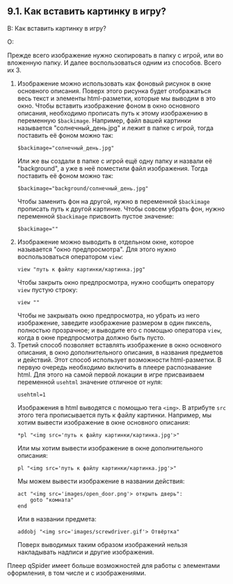 ## 9.1. Как вставить картинку в игру?
<!-- [:faq_09_01] -->
В: Как вставить картинку в игру?

О:

Прежде всего изображение нужно скопировать в папку с игрой, или во вложенную папку. И далее воспользоваться одним из способов. Всего их 3.

1.	Изображение можно использовать как фоновый рисунок в окне основного описания. Поверх этого рисунка будет отображаться весь текст и элементы html-разметки, которые мы выводим в это окно. Чтобы вставить изображение фоном в окно основного описания, необходимо прописать путь к этому изображению в переменную `$backimage`.
	Например, файл вашей картинки называется "солнечный_день.jpg" и лежит в папке с игрой, тогда поставить её фоном можно так:
	```qsp
	$backimage="солнечный_день.jpg"
	```
	Или же вы создали в папке с игрой ещё одну папку и назвали её "background", а уже в неё поместили файл изображения. Тогда поставить её фоном можно так:
	```qsp
	$backimage="background/солнечный_день.jpg"
	```
	Чтобы заменить фон на другой, нужно в переменной `$backimage` прописать путь к другой картинке.
	Чтобы совсем убрать фон, нужно переменной `$backimage` присвоить пустое значение:
	```qsp
	$backimage=""
	```
2.	Изображение можно выводить в отдельном окне, которое называется "окно предпросмотра". Для этого нужно воспользоваться оператором `view`:
	```qsp
	view "путь к файлу картинки/картинка.jpg"
	```
	Чтобы закрыть окно предпросмотра, нужно сообщить оператору `view` пустую строку:
	```qsp
	view ""
	```
	Чтобы не закрывать окно предпросмотра, но убрать из него изображение, заведите изображение размером в один пиксель, полностью прозрачное; и выводите его с помощью оператора `view`, когда в окне предпросмотра должно быть пусто.
3.	Третий способ позволяет вставлять изображение в окно основного описания, в окно дополнительного описания, в названия предметов и действий. Этот способ использует возможности html-разметки.
	В первую очередь необходимо включить в плеере распознавание html. Для этого на самой первой локации в игре присваиваем переменной `usehtml` значение отличное от нуля:
	```qsp
	usehtml=1
	```
	Изображения в html выводятся с помощью тега `<img>`. В атрибуте `src` этого тега прописывается путь к файлу картинки.
	Например, мы хотим вывести изображение в окне основного описания:
	```qsp
	*pl "<img src='путь к файлу картинки/картинка.jpg'>"
	```
	Или мы хотим вывести изображение в окне дополнительного описания:
	```qsp
	pl "<img src='путь к файлу картинки/картинка.jpg'>"
	```
	Мы можем вывести изображение в названии действия:
	```qsp
	act "<img src='images/open_door.png'> открыть дверь":
		goto "комната"
	end
	```
	Или в названии предмета:
	```qsp
	addobj "<img src='images/screwdriver.gif'> Отвёртка"
	```
	Поверх выводимых таким образом изображений нельзя накладывать надписи и другие изображения.

Плеер qSpider имеет больше возможностей для работы с элементами оформления, в том числе и с изображениями.
